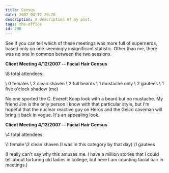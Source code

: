 ```yaml
---
title: Census
date: 2007-04-17 20:20
description: A description of my post.
tags: the-office
id: 290
---
```

See if you can tell which of these meetings was more full of supernerds, based only on one seemingly insignificant statistic.  Other than me, there was no one in common between the two sessions.

**Client Meeting 4/12/2007 -- Facial Hair Census**

\8 total attendees:

\ 0 females
\ 2 clean shaven
\ 2 full beards
\ 1 mustache only
\ 2 gautees
\ 1 five o'clock shadow (me)

No one sported the C. Everett Koop look with a beard but no mustache.  My friend Jim is the only person I know with that particular style, but I'm hopeful that the nuclear reactive guy on Heros and the Geico caveman will bring it back in vogue.  It's an appealing look.

**Client Meeting 4/13/2007 -- Facial Hair Census**

\4 total attendees:

\1 female
\2 clean shaven (I was in this category by that day)
\1 gautees

(I really can't say why this amuses me.  I have a million stories that I could tell about torturing old ladies in college, but here I am counting facial hair in meetings.)
